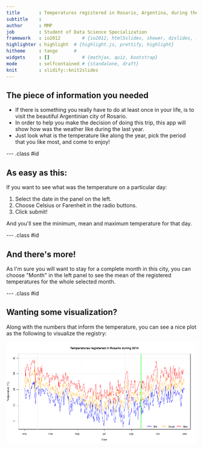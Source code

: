 ```yaml
---
title       : Temperatures registered in Rosario, Argentina, during the year 2014
subtitle    : 
author      : MMP
job         : Student of Data Science Specialization
framework   : io2012        # {io2012, html5slides, shower, dzslides, ...}
highlighter : highlight  # {highlight.js, prettify, highlight}
hitheme     : tango      # 
widgets     : []            # {mathjax, quiz, bootstrap}
mode        : selfcontained # {standalone, draft}
knit        : slidify::knit2slides
---
```


## The piece of information you needed

- If there is something you really have to do at least once in your life, is to visit the beautiful Argentinian city of Rosario.
- In order to help you make the decision of doing this trip, this app will show how was the weather like during the last year.
- Just look what is the temperature like along the year, pick the period that you like most, and come to enjoy!

--- .class #id 

## As easy as this:

If you want to see what was the temperature on a particular day:

1. Select the date in the panel on the left.
2. Choose Celsius or Farenheit in the radio buttons.
3. Click submit!

And you'll see the minimum, mean and maximum temperature for that day.

--- .class #id 

## And there's more!

As I'm sure you will want to stay for a complete month in this city, you can choose "Month" in the left panel to see the mean of the registered temperatures for the whole selected month.

--- .class #id 

## Wanting some visualization?

Along with the numbers that inform the temperature, you can see a nice plot as the following to visualize the registry:

![plot of chunk unnamed-chunk-1](assets/fig/unnamed-chunk-1-1.png) 

